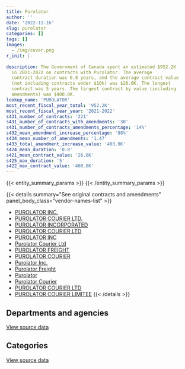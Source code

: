 ```yaml
---
title: Purolator
author: ''
date: '2022-11-16'
slug: purolator
categories: []
tags: []
images:
  - /img/cover.png
r_init: |-
  
description: The Government of Canada spent an estimated $952.2K
  in 2021-2022 on contracts with Purolator. The average
  contract duration was 0.8 years, and the average contract value
  (not including contracts under $10k) was $26.0K. The longest
  contract was 5 years. The largest contract by value (including
  amendments) was $400.0K.
lookup_name: 'PUROLATOR'
most_recent_fiscal_year_total: '952.2K'
most_recent_fiscal_year_year: '2021-2022'
s431_number_of_contracts: '221'
s431_number_of_contracts_with_amendments: '30'
s431_number_of_contracts_amendments_percentage: '14%'
s432_mean_amendment_increase_percentage: '88%'
s434_mean_number_of_amendments: '1.47'
s433_total_amendment_increase_value: '403.9K'
s424_mean_duration: '0.8'
s421_mean_contract_value: '26.0K'
s425_max_duration: '5'
s422_max_contract_value: '400.0K'
---
```


<script src="/rmarkdown-libs/htmlwidgets/htmlwidgets.js"></script>
<link href="/rmarkdown-libs/datatables-css/datatables-crosstalk.css" rel="stylesheet" />
<script src="/rmarkdown-libs/datatables-binding/datatables.js"></script>
<script src="/rmarkdown-libs/jquery/jquery-3.6.0.min.js"></script>
<link href="/rmarkdown-libs/dt-core-bootstrap/css/dataTables.bootstrap.min.css" rel="stylesheet" />
<link href="/rmarkdown-libs/dt-core-bootstrap/css/dataTables.bootstrap.extra.css" rel="stylesheet" />
<script src="/rmarkdown-libs/dt-core-bootstrap/js/jquery.dataTables.min.js"></script>
<script src="/rmarkdown-libs/dt-core-bootstrap/js/dataTables.bootstrap.min.js"></script>
<link href="/rmarkdown-libs/crosstalk/css/crosstalk.min.css" rel="stylesheet" />
<script src="/rmarkdown-libs/crosstalk/js/crosstalk.min.js"></script>
<script src="/rmarkdown-libs/htmlwidgets/htmlwidgets.js"></script>
<link href="/rmarkdown-libs/datatables-css/datatables-crosstalk.css" rel="stylesheet" />
<script src="/rmarkdown-libs/datatables-binding/datatables.js"></script>
<script src="/rmarkdown-libs/jquery/jquery-3.6.0.min.js"></script>
<link href="/rmarkdown-libs/dt-core-bootstrap/css/dataTables.bootstrap.min.css" rel="stylesheet" />
<link href="/rmarkdown-libs/dt-core-bootstrap/css/dataTables.bootstrap.extra.css" rel="stylesheet" />
<script src="/rmarkdown-libs/dt-core-bootstrap/js/jquery.dataTables.min.js"></script>
<script src="/rmarkdown-libs/dt-core-bootstrap/js/dataTables.bootstrap.min.js"></script>
<link href="/rmarkdown-libs/crosstalk/css/crosstalk.min.css" rel="stylesheet" />
<script src="/rmarkdown-libs/crosstalk/js/crosstalk.min.js"></script>

{{< entity_summary_params >}}
{{< /entity_summary_params >}}

{{< details summary="See original contracts and amendments" panel_body_class="vendor-names-list" >}}
- [PUROLATOR INC.](https://search.open.canada.ca/en/ct/?sort=contract_value_f%20desc&page=1&search_text=%22PUROLATOR%20INC.%22)
- [PUROLATOR COURIER LTD.](https://search.open.canada.ca/en/ct/?sort=contract_value_f%20desc&page=1&search_text=%22PUROLATOR%20COURIER%20LTD.%22)
- [PUROLATOR INCORPORATED](https://search.open.canada.ca/en/ct/?sort=contract_value_f%20desc&page=1&search_text=%22PUROLATOR%20INCORPORATED%22)
- [PUROLATOR COURIER LTD](https://search.open.canada.ca/en/ct/?sort=contract_value_f%20desc&page=1&search_text=%22PUROLATOR%20COURIER%20LTD%22)
- [PUROLATOR INC](https://search.open.canada.ca/en/ct/?sort=contract_value_f%20desc&page=1&search_text=%22PUROLATOR%20INC%22)
- [Purolator Courier Ltd](https://search.open.canada.ca/en/ct/?sort=contract_value_f%20desc&page=1&search_text=%22Purolator%20Courier%20Ltd%22)
- [PUROLATOR FREIGHT](https://search.open.canada.ca/en/ct/?sort=contract_value_f%20desc&page=1&search_text=%22PUROLATOR%20FREIGHT%22)
- [PUROLATOR COURIER](https://search.open.canada.ca/en/ct/?sort=contract_value_f%20desc&page=1&search_text=%22PUROLATOR%20COURIER%22)
- [Purolator Inc.](https://search.open.canada.ca/en/ct/?sort=contract_value_f%20desc&page=1&search_text=%22Purolator%20Inc.%22)
- [Purolator Freight](https://search.open.canada.ca/en/ct/?sort=contract_value_f%20desc&page=1&search_text=%22Purolator%20Freight%22)
- [Purolator](https://search.open.canada.ca/en/ct/?sort=contract_value_f%20desc&page=1&search_text=%22Purolator%22)
- [Purolator Courier](https://search.open.canada.ca/en/ct/?sort=contract_value_f%20desc&page=1&search_text=%22Purolator%20Courier%22)
- [PUROLATOR COURIER LTD](https://search.open.canada.ca/en/ct/?sort=contract_value_f%20desc&page=1&search_text=%22%2a%20PUROLATOR%20COURIER%20LTD%22)
- [PUROLATOR COURIER LIMITEE](https://search.open.canada.ca/en/ct/?sort=contract_value_f%20desc&page=1&search_text=%22PUROLATOR%20COURIER%20LIMITEE%22)
{{< /details >}}

## Departments and agencies

<div id="htmlwidget-1" style="width:100%;height:auto;" class="datatables html-widget"></div>
<script type="application/json" data-for="htmlwidget-1">{"x":{"style":"bootstrap","filter":"none","vertical":false,"data":[["<a href=\"/departments/aafc-aac/\">Agriculture and Agri-Food Canada<\/a>","<a href=\"/departments/aandc-aadnc/\">Crown-Indigenous Relations and Northern Affairs Canada<\/a>","<a href=\"/departments/acoa-apeca/\">Atlantic Canada Opportunities Agency<\/a>","<a href=\"/departments/cas-satj/\">Courts Administration Service<\/a>","<a href=\"/departments/cra-arc/\">Canada Revenue Agency<\/a>","<a href=\"/departments/csc-scc/\">Correctional Service of Canada<\/a>","<a href=\"/departments/dfatd-maecd/\">Global Affairs Canada<\/a>","<a href=\"/departments/dnd-mdn/\">National Defence<\/a>","<a href=\"/departments/elections/\">Elections Canada<\/a>","<a href=\"/departments/hc-sc/\">Health Canada<\/a>","<a href=\"/departments/ic/\">Innovation, Science and Economic Development Canada<\/a>","<a href=\"/departments/isc-sac/\">Indigenous Services Canada<\/a>","<a href=\"/departments/jus/\">Department of Justice Canada<\/a>","<a href=\"/departments/pbc-clcc/\">Parole Board of Canada<\/a>","<a href=\"/departments/pwgsc-tpsgc/\">Public Services and Procurement Canada<\/a>","<a href=\"/departments/rcmp-grc/\">Royal Canadian Mounted Police<\/a>","<a href=\"/departments/tc/\">Transport Canada<\/a>"],[18914.32,null,17250,null,112690.1,573861.33,17932.61,187.67,65535.75,null,4642.96,null,91200,null,16300.08,11598.56,null],[7360.05,17246.25,17250,null,null,494275.16,22600,9812.33,400000,10922.63,4655.68,14371.88,96650,11752,35710.34,null,42572.22],[null,null,null,null,null,498886.86,11300,188.16,77033.25,10922.63,10710,25294.5,79600,12927.2,13125,null,14591.39],[null,null,null,15866.55,null,453486.4,24860,11446.52,282500,28546.25,null,14946.75,77240,16330.87,null,12396.36,14591.39]],"container":"<table class=\"table table-striped table-hover row-border order-column display\">\n  <thead>\n    <tr>\n      <th>Department<\/th>\n      <th>2018-2019<\/th>\n      <th>2019-2020<\/th>\n      <th>2020-2021<\/th>\n      <th>2021-2022<\/th>\n    <\/tr>\n  <\/thead>\n<\/table>","options":{"order":[[4,"desc"]],"pageLength":10,"autoWidth":true,"columnDefs":[{"targets":1,"render":"function(data, type, row, meta) {\n    return type !== 'display' ? data : DTWidget.formatCurrency(data, \"$\", 2, 3, \",\", \".\", true, null);\n  }"},{"targets":2,"render":"function(data, type, row, meta) {\n    return type !== 'display' ? data : DTWidget.formatCurrency(data, \"$\", 2, 3, \",\", \".\", true, null);\n  }"},{"targets":3,"render":"function(data, type, row, meta) {\n    return type !== 'display' ? data : DTWidget.formatCurrency(data, \"$\", 2, 3, \",\", \".\", true, null);\n  }"},{"targets":4,"render":"function(data, type, row, meta) {\n    return type !== 'display' ? data : DTWidget.formatCurrency(data, \"$\", 2, 3, \",\", \".\", true, null);\n  }"},{"width":"16%","targets":[1,2,3,4]},{"className":"dt-right","targets":[1,2,3,4]}],"orderClasses":false}},"evals":["options.columnDefs.0.render","options.columnDefs.1.render","options.columnDefs.2.render","options.columnDefs.3.render"],"jsHooks":[]}</script>
<p class="text-right">
<a href="https://github.com/GoC-Spending/contracts-data/tree/main/data/out/vendors/purolator/summary_by_fiscal_year_by_department.csv" class="source-data-link btn btn-link">View source data</a>
</p>

## Categories

<div id="htmlwidget-2" style="width:100%;height:auto;" class="datatables html-widget"></div>
<script type="application/json" data-for="htmlwidget-2">{"x":{"style":"bootstrap","filter":"none","vertical":false,"data":[["<a href=\"/categories/office_management/\">Office management<\/a>","<a href=\"/categories/defence/\">Defence<\/a>","<a href=\"/categories/transportation_and_logistics/\">Transportation and logistics<\/a>"],[null,187.67,929925.7],[31618.13,9812.33,1143748.08],[25294.5,188.16,729096.33],[14946.75,11446.52,925817.83]],"container":"<table class=\"table table-striped table-hover row-border order-column display\">\n  <thead>\n    <tr>\n      <th>Category<\/th>\n      <th>2018-2019<\/th>\n      <th>2019-2020<\/th>\n      <th>2020-2021<\/th>\n      <th>2021-2022<\/th>\n    <\/tr>\n  <\/thead>\n<\/table>","options":{"order":[[4,"desc"]],"dom":"t","pageLength":30,"autoWidth":true,"columnDefs":[{"targets":1,"render":"function(data, type, row, meta) {\n    return type !== 'display' ? data : DTWidget.formatCurrency(data, \"$\", 2, 3, \",\", \".\", true, null);\n  }"},{"targets":2,"render":"function(data, type, row, meta) {\n    return type !== 'display' ? data : DTWidget.formatCurrency(data, \"$\", 2, 3, \",\", \".\", true, null);\n  }"},{"targets":3,"render":"function(data, type, row, meta) {\n    return type !== 'display' ? data : DTWidget.formatCurrency(data, \"$\", 2, 3, \",\", \".\", true, null);\n  }"},{"targets":4,"render":"function(data, type, row, meta) {\n    return type !== 'display' ? data : DTWidget.formatCurrency(data, \"$\", 2, 3, \",\", \".\", true, null);\n  }"},{"width":"16%","targets":[1,2,3,4]},{"className":"dt-right","targets":[1,2,3,4]}],"orderClasses":false,"lengthMenu":[10,25,30,50,100]}},"evals":["options.columnDefs.0.render","options.columnDefs.1.render","options.columnDefs.2.render","options.columnDefs.3.render"],"jsHooks":[]}</script>
<p class="text-right">
<a href="https://github.com/GoC-Spending/contracts-data/tree/main/data/out/vendors/purolator/summary_by_fiscal_year_by_category.csv" class="source-data-link btn btn-link">View source data</a>
</p>
